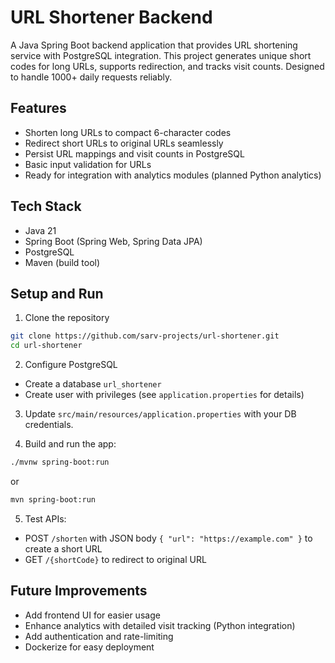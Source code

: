 
# URL Shortener Backend

A Java Spring Boot backend application that provides URL shortening service with PostgreSQL integration. This project generates unique short codes for long URLs, supports redirection, and tracks visit counts. Designed to handle 1000+ daily requests reliably.

## Features

- Shorten long URLs to compact 6-character codes  
- Redirect short URLs to original URLs seamlessly  
- Persist URL mappings and visit counts in PostgreSQL  
- Basic input validation for URLs  
- Ready for integration with analytics modules (planned Python analytics)  

## Tech Stack

- Java 21  
- Spring Boot (Spring Web, Spring Data JPA)  
- PostgreSQL  
- Maven (build tool)  

## Setup and Run

1. Clone the repository

```bash
git clone https://github.com/sarv-projects/url-shortener.git
cd url-shortener
````

2. Configure PostgreSQL

* Create a database `url_shortener`
* Create user with privileges (see `application.properties` for details)

3. Update `src/main/resources/application.properties` with your DB credentials.

4. Build and run the app:

```bash
./mvnw spring-boot:run
```

or

```bash
mvn spring-boot:run
```

5. Test APIs:

* POST `/shorten` with JSON body `{ "url": "https://example.com" }` to create a short URL
* GET `/{shortCode}` to redirect to original URL

## Future Improvements

* Add frontend UI for easier usage
* Enhance analytics with detailed visit tracking (Python integration)
* Add authentication and rate-limiting
* Dockerize for easy deployment


